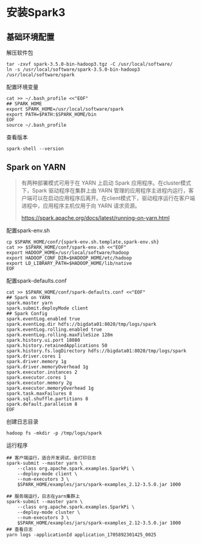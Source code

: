 # 安装Spark3



## 基础环境配置

解压软件包

```
tar -zxvf spark-3.5.0-bin-hadoop3.tgz -C /usr/local/software/
ln -s /usr/local/software/spark-3.5.0-bin-hadoop3 /usr/local/software/spark
```

配置环境变量

```
cat >> ~/.bash_profile <<"EOF"
## SPARK_HOME
export SPARK_HOME=/usr/local/software/spark
export PATH=$PATH:$SPARK_HOME/bin
EOF
source ~/.bash_profile
```

查看版本

```
spark-shell --version
```



## Spark on YARN

> 有两种部署模式可用于在 YARN 上启动 Spark 应用程序。在cluster模式下，Spark 驱动程序在集群上由 YARN 管理的应用程序主进程内运行，客户端可以在启动应用程序后离开。在client模式下，驱动程序运行在客户端进程中，应用程序主机仅用于向 YARN 请求资源。
>
> https://spark.apache.org/docs/latest/running-on-yarn.html

配置spark-env.sh

```
cp $SPARK_HOME/conf/{spark-env.sh.template,spark-env.sh}
cat >> $SPARK_HOME/conf/spark-env.sh <<"EOF"
export HADOOP_HOME=/usr/local/software/hadoop
export HADOOP_CONF_DIR=$HADOOP_HOME/etc/hadoop
export LD_LIBRARY_PATH=$HADOOP_HOME/lib/native
EOF
```

配置spark-defaults.conf

```
cat >> $SPARK_HOME/conf/spark-defaults.conf <<"EOF"
## Spark on YARN
spark.master yarn
spark.submit.deployMode client
## Spark Config
spark.eventLog.enabled true
spark.eventLog.dir hdfs://bigdata01:8020/tmp/logs/spark
spark.eventLog.rolling.enabled true
spark.eventLog.rolling.maxFileSize 128m
spark.history.ui.port 18080
spark.history.retainedApplications 50
spark.history.fs.logDirectory hdfs://bigdata01:8020/tmp/logs/spark
spark.driver.cores 1
spark.driver.memory 1g
spark.driver.memoryOverhead 1g
spark.executor.instances 2
spark.executor.cores 1
spark.executor.memory 2g
spark.executor.memoryOverhead 1g
spark.task.maxFailures 8
spark.sql.shuffle.partitions 8
spark.default.paralleism 8
EOF
```

创建日志目录

```
hadoop fs -mkdir -p /tmp/logs/spark
```

运行程序

```
## 客户端运行，适合开发调试，会打印日志
spark-submit --master yarn \
    --class org.apache.spark.examples.SparkPi \
    --deploy-mode client \
    --num-executors 3 \
    $SPARK_HOME/examples/jars/spark-examples_2.12-3.5.0.jar 1000

## 服务端运行，日志在yarn集群上
spark-submit --master yarn \
    --class org.apache.spark.examples.SparkPi \
    --deploy-mode cluster \
    --num-executors 3 \
    $SPARK_HOME/examples/jars/spark-examples_2.12-3.5.0.jar 1000
## 查看日志
yarn logs -applicationId application_1705892301425_0025
```

